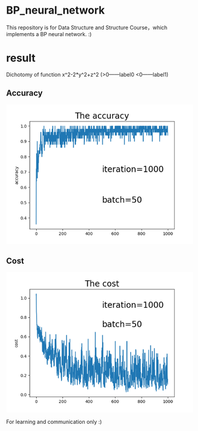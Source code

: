 # BP_neural_network
This repository is for Data Structure and Structure Course，which implements a BP neural network. :)

# result
Dichotomy of function x^2-2*y^2+z^2 (>0——label0  <0——label1)

## Accuracy
![image](https://github.com/saberrey/BP_neural_network/blob/master/Figure_1.png)
## Cost
![image](https://github.com/saberrey/BP_neural_network/blob/master/Figure_2.png)

For learning and communication only :)

